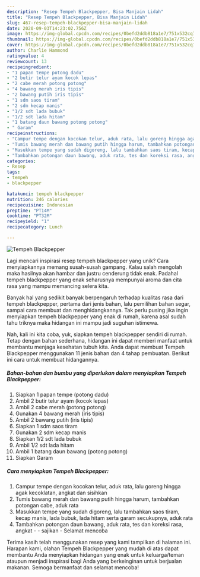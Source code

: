 ```yaml
---
description: "Resep Tempeh Blackpepper, Bisa Manjain Lidah"
title: "Resep Tempeh Blackpepper, Bisa Manjain Lidah"
slug: 467-resep-tempeh-blackpepper-bisa-manjain-lidah
date: 2020-09-03T14:23:02.756Z
image: https://img-global.cpcdn.com/recipes/0befd2ddb818a1e7/751x532cq70/tempeh-blackpepper-foto-resep-utama.jpg
thumbnail: https://img-global.cpcdn.com/recipes/0befd2ddb818a1e7/751x532cq70/tempeh-blackpepper-foto-resep-utama.jpg
cover: https://img-global.cpcdn.com/recipes/0befd2ddb818a1e7/751x532cq70/tempeh-blackpepper-foto-resep-utama.jpg
author: Charlie Hammond
ratingvalue: 4
reviewcount: 13
recipeingredient:
- "1 papan tempe potong dadu"
- "2 butir telur ayam kocok lepas"
- "2 cabe merah potong potong"
- "4 bawang merah iris tipis"
- "2 bawang putih iris tipis"
- "1 sdm saos tiram"
- "2 sdm kecap manis"
- "1/2 sdt lada bubuk"
- "1/2 sdt lada hitam"
- "1 batang daun bawang potong potong"
- " Garam"
recipeinstructions:
- "Campur tempe dengan kocokan telur, aduk rata, lalu goreng hingga agak kecoklatan, angkat dan sisihkan"
- "Tumis bawang merah dan bawang putih hingga harum, tambahkan potongan cabe, aduk rata"
- "Masukkan tempe yang sudah digoreng, lalu tambahkan saos tiram, kecap manis, lada bubuk, lada hitam serta garam secukupnya, aduk rata"
- "Tambahkan potongan daun bawang, aduk rata, tes dan koreksi rasa, angkat - sajikan Selamat mencoba"
categories:
- Resep
tags:
- tempeh
- blackpepper

katakunci: tempeh blackpepper 
nutrition: 246 calories
recipecuisine: Indonesian
preptime: "PT14M"
cooktime: "PT32M"
recipeyield: "1"
recipecategory: Lunch

---
```



![Tempeh Blackpepper](https://img-global.cpcdn.com/recipes/0befd2ddb818a1e7/751x532cq70/tempeh-blackpepper-foto-resep-utama.jpg)

Lagi mencari inspirasi resep tempeh blackpepper yang unik? Cara menyiapkannya memang susah-susah gampang. Kalau salah mengolah maka hasilnya akan hambar dan justru cenderung tidak enak. Padahal tempeh blackpepper yang enak seharusnya mempunyai aroma dan cita rasa yang mampu memancing selera kita.

Banyak hal yang sedikit banyak berpengaruh terhadap kualitas rasa dari tempeh blackpepper, pertama dari jenis bahan, lalu pemilihan bahan segar, sampai cara membuat dan menghidangkannya. Tak perlu pusing jika ingin menyiapkan tempeh blackpepper yang enak di rumah, karena asal sudah tahu triknya maka hidangan ini mampu jadi suguhan istimewa.




Nah, kali ini kita coba, yuk, siapkan tempeh blackpepper sendiri di rumah. Tetap dengan bahan sederhana, hidangan ini dapat memberi manfaat untuk membantu menjaga kesehatan tubuh kita. Anda dapat membuat Tempeh Blackpepper menggunakan 11 jenis bahan dan 4 tahap pembuatan. Berikut ini cara untuk membuat hidangannya.

<!--inarticleads1-->

##### Bahan-bahan dan bumbu yang diperlukan dalam menyiapkan Tempeh Blackpepper:

1. Siapkan 1 papan tempe (potong dadu)
1. Ambil 2 butir telur ayam (kocok lepas)
1. Ambil 2 cabe merah (potong potong)
1. Gunakan 4 bawang merah (iris tipis)
1. Ambil 2 bawang putih (iris tipis)
1. Siapkan 1 sdm saos tiram
1. Gunakan 2 sdm kecap manis
1. Siapkan 1/2 sdt lada bubuk
1. Ambil 1/2 sdt lada hitam
1. Ambil 1 batang daun bawang (potong potong)
1. Siapkan  Garam




<!--inarticleads2-->

##### Cara menyiapkan Tempeh Blackpepper:

1. Campur tempe dengan kocokan telur, aduk rata, lalu goreng hingga agak kecoklatan, angkat dan sisihkan
1. Tumis bawang merah dan bawang putih hingga harum, tambahkan potongan cabe, aduk rata
1. Masukkan tempe yang sudah digoreng, lalu tambahkan saos tiram, kecap manis, lada bubuk, lada hitam serta garam secukupnya, aduk rata
1. Tambahkan potongan daun bawang, aduk rata, tes dan koreksi rasa, angkat - - sajikan - Selamat mencoba




Terima kasih telah menggunakan resep yang kami tampilkan di halaman ini. Harapan kami, olahan Tempeh Blackpepper yang mudah di atas dapat membantu Anda menyiapkan hidangan yang enak untuk keluarga/teman ataupun menjadi inspirasi bagi Anda yang berkeinginan untuk berjualan makanan. Semoga bermanfaat dan selamat mencoba!
